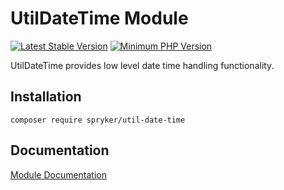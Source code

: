 # UtilDateTime Module
[![Latest Stable Version](https://poser.pugx.org/spryker/util-date-time/v/stable.svg)](https://packagist.org/packages/spryker/util-date-time)
[![Minimum PHP Version](https://img.shields.io/badge/php-%3E%3D%207.3-8892BF.svg)](https://php.net/)

UtilDateTime provides low level date time handling functionality.

## Installation

```
composer require spryker/util-date-time
```

## Documentation

[Module Documentation](https://academy.spryker.com/developing_with_spryker/module_guide/modules.html)
